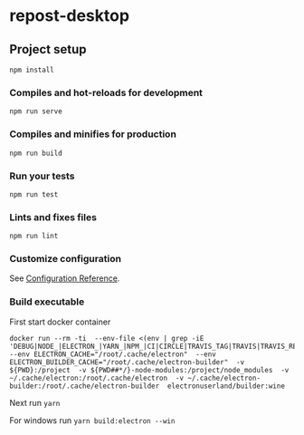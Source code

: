 # repost-desktop

## Project setup
```
npm install
```

### Compiles and hot-reloads for development
```
npm run serve
```

### Compiles and minifies for production
```
npm run build
```

### Run your tests
```
npm run test
```

### Lints and fixes files
```
npm run lint
```

### Customize configuration
See [Configuration Reference](https://cli.vuejs.org/config/).


### Build executable

First start docker container

```
docker run --rm -ti  --env-file <(env | grep -iE 'DEBUG|NODE_|ELECTRON_|YARN_|NPM_|CI|CIRCLE|TRAVIS_TAG|TRAVIS|TRAVIS_REPO_|TRAVIS_BUILD_|TRAVIS_BRANCH|TRAVIS_PULL_REQUEST_|APPVEYOR_|CSC_|GH_|GITHUB_|BT_|AWS_|STRIP|BUILD_')  --env ELECTRON_CACHE="/root/.cache/electron"  --env ELECTRON_BUILDER_CACHE="/root/.cache/electron-builder"  -v ${PWD}:/project  -v ${PWD##*/}-node-modules:/project/node_modules  -v ~/.cache/electron:/root/.cache/electron  -v ~/.cache/electron-builder:/root/.cache/electron-builder  electronuserland/builder:wine
```

Next run ```yarn```

For windows run ```yarn build:electron --win```